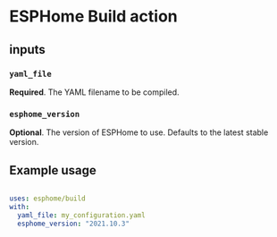 # ESPHome Build action

## inputs

### `yaml_file`

**Required**. The YAML filename to be compiled.

### `esphome_version`

**Optional**. The version of ESPHome to use. Defaults to the latest stable version.

## Example usage

```yaml

uses: esphome/build
with:
  yaml_file: my_configuration.yaml
  esphome_version: "2021.10.3"

```
